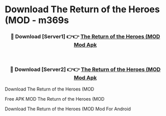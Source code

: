 # Download The Return of the Heroes (MOD - m369s



<div align="center">
<h3>🔴 Download [Server1] 👉👉 <a href="https://momento.my/?title=The_Return_of_the_Heroes_(MOD">The Return of the Heroes (MOD Mod Apk</a></h3><br>

<h3>🔴 Download [Server2] 👉👉 <a href="https://momento.my/?title=The_Return_of_the_Heroes_(MOD">The Return of the Heroes (MOD Mod Apk</a></h3>
</div>



Download The Return of the Heroes (MOD 

Free APK MOD The Return of the Heroes (MOD 

Download The Return of the Heroes (MOD Mod For Android
